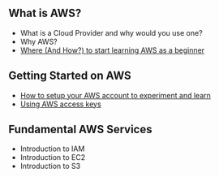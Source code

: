 
## What is AWS?

* What is a Cloud Provider and why would you use one? 
* Why AWS? 
* [Where (And How?) to start learning AWS as a beginner](https://www.thedevcoach.co.uk/start-learning-aws-beginner/)

## Getting Started on AWS

* [How to setup your AWS account to experiment and learn](https://www.thedevcoach.co.uk/how-to-setup-an-aws-to-experiment-and-learn/)
* [Using AWS access keys](https://www.thedevcoach.co.uk/aws-access-keys/)

## Fundamental AWS Services

* Introduction to IAM
* Introduction to EC2
* Introduction to S3
